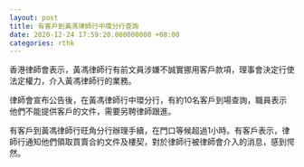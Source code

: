 ```yaml
---
layout: post
title: 有客戶到黃馮律師行中環分行查詢
date: 2020-12-24 17:59:20.000000000 +08:00
categories: rthk
---
```


香港律師會表示，黃馮律師行有前文員涉嫌不誠實挪用客戶款項，理事會決定行使法定權力，介入黃馮律師行的業務。

律師會宣布公告後，在黃馮律師行中環分行，有約10名客戶到場查詢，職員表示他們不能提供客戶的文件，需要另聘律師跟進。

有客戶到黃馮律師行旺角分行辦理手續，在門口等候超過1小時。有客戶表示，律師行通知他們領取買賣合約文件及樓契，對於律師行被律師會介入的消息，感到愕然。
